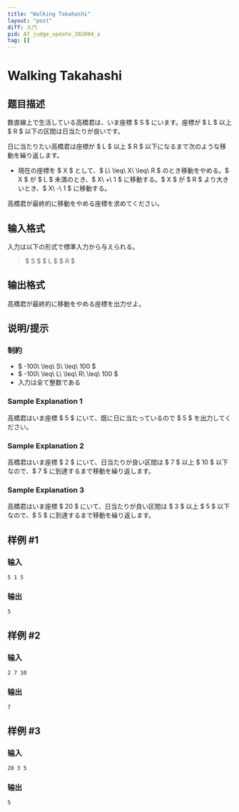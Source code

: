```yaml
---
title: "Walking Takahashi"
layout: "post"
diff: 入门
pid: AT_judge_update_202004_a
tag: []
---
```


# Walking Takahashi

## 题目描述

[problemUrl]: https://atcoder.jp/contests/judge-update-202004/tasks/judge_update_202004_a

数直線上で生活している高橋君は、いま座標 $ S $ にいます。座標が $ L $ 以上 $ R $ 以下の区間は日当たりが良いです。

日に当たりたい高橋君は座標が $ L $ 以上 $ R $ 以下になるまで次のような移動を繰り返します。

- 現在の座標を $ X $ として、$ L\ \leq\ X\ \leq\ R $ のとき移動をやめる。$ X $ が $ L $ 未満のとき、$ X\ +\ 1 $ に移動する。$ X $ が $ R $ より大きいとき、$ X\ -\ 1 $ に移動する。

高橋君が最終的に移動をやめる座標を求めてください。

## 输入格式

入力は以下の形式で標準入力から与えられる。

> $ S $ $ L $ $ R $

## 输出格式

高橋君が最終的に移動をやめる座標を出力せよ。

## 说明/提示

### 制約

- $ -100\ \leq\ S\ \leq\ 100 $
- $ -100\ \leq\ L\ \leq\ R\ \leq\ 100 $
- 入力は全て整数である

### Sample Explanation 1

高橋君はいま座標 $ 5 $ にいて、既に日に当たっているので $ 5 $ を出力してください。

### Sample Explanation 2

高橋君はいま座標 $ 2 $ にいて、日当たりが良い区間は $ 7 $ 以上 $ 10 $ 以下なので、$ 7 $ に到達するまで移動を繰り返します。

### Sample Explanation 3

高橋君はいま座標 $ 20 $ にいて、日当たりが良い区間は $ 3 $ 以上 $ 5 $ 以下なので、$ 5 $ に到達するまで移動を繰り返します。

## 样例 #1

### 输入

```
5 1 5
```

### 输出

```
5
```

## 样例 #2

### 输入

```
2 7 10
```

### 输出

```
7
```

## 样例 #3

### 输入

```
20 3 5
```

### 输出

```
5
```

